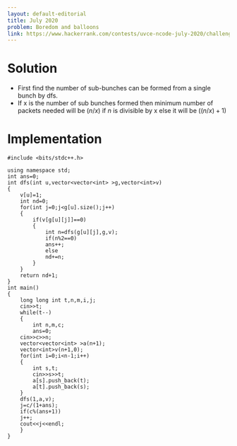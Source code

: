 ```yaml
---
layout: default-editorial
title: July 2020
problem: Boredom and balloons
link: https://www.hackerrank.com/contests/uvce-ncode-july-2020/challenges/bunches-of-balloon
---
```

# Solution
* First find the number of sub-bunches can be formed from a single bunch by dfs.
* If x is the number of sub bunches formed then minimum number of packets needed will be $(n/x)$ if $n$ is divisible by x else it will be $((n/x)+1)$

# Implementation

~~~
#include <bits/stdc++.h>

using namespace std;
int ans=0;
int dfs(int u,vector<vector<int> >g,vector<int>v)
{
    v[u]=1;
    int nd=0;
    for(int j=0;j<g[u].size();j++)
    {
        if(v[g[u][j]]==0)
        {
            int n=dfs(g[u][j],g,v);
            if(n%2==0)
            ans++;
            else
            nd+=n;
        }
    }
    return nd+1;
}
int main()
{
    long long int t,n,m,i,j;
    cin>>t;
    while(t--)
    {
        int n,m,c;
        ans=0;
    cin>>c>>n;
    vector<vector<int> >a(n+1);
    vector<int>v(n+1,0);
    for(int i=0;i<n-1;i++)
    {
        int s,t;
        cin>>s>>t;
        a[s].push_back(t);
        a[t].push_back(s);
    }
    dfs(1,a,v);
    j=c/(1+ans);
    if(c%(ans+1))
    j++;
    cout<<j<<endl;
    }   
}
~~~

